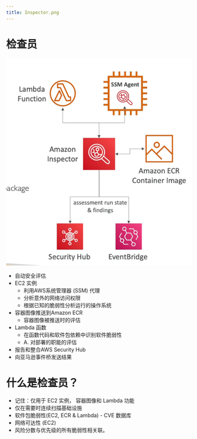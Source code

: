 ```yaml
---
title: Inspector.png
---
```


# 检查员

![Inspector](./Inspector.png)

- 自动安全评估
- EC2 实例
  - 利用AWS系统管理器 (SSM) 代理
  - 分析意外的网络访问权限
  - 根据已知的脆弱性分析运行的操作系统
- 容器图像推送到Amazon ECR
  - 容器图像被推送时的评估
- Lambda 函数
  - 在函数代码和软件包依赖中识别软件脆弱性
  - A. 对部署的职能的评估
- 报告和整合AWS Security Hub
- 向亚马逊事件桥发送结果

# 什么是检查员？

- 记住：仅用于 EC2 实例， 容器图像和 Lambda 功能
- 仅在需要时连续扫描基础设施
- 软件包脆弱性(EC2, ECR & Lambda) - CVE 数据库
- 网络可达性 (EC2)
- 风险分数与优先级的所有脆弱性相关联。
